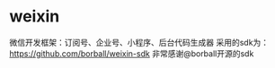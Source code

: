 # weixin
微信开发框架：订阅号、企业号、小程序、后台代码生成器  采用的sdk为：https://github.com/borball/weixin-sdk 非常感谢@borball开源的sdk
